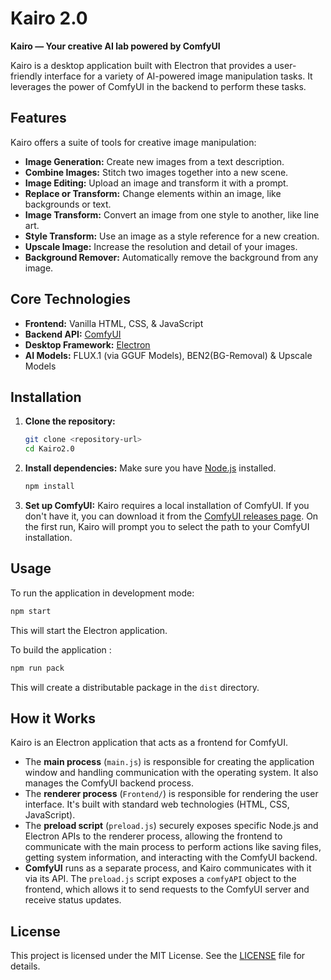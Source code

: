 # Kairo 2.0

**Kairo — Your creative AI lab powered by ComfyUI**

Kairo is a desktop application built with Electron that provides a user-friendly interface for a variety of AI-powered image manipulation tasks. It leverages the power of ComfyUI in the backend to perform these tasks.

## Features

Kairo offers a suite of tools for creative image manipulation:

*   **Image Generation:** Create new images from a text description.
*   **Combine Images:** Stitch two images together into a new scene.
*   **Image Editing:** Upload an image and transform it with a prompt.
*   **Replace or Transform:** Change elements within an image, like backgrounds or text.
*   **Image Transform:** Convert an image from one style to another, like line art.
*   **Style Transform:** Use an image as a style reference for a new creation.
*   **Upscale Image:** Increase the resolution and detail of your images.
*   **Background Remover:** Automatically remove the background from any image.

## Core Technologies

*   **Frontend:** Vanilla HTML, CSS, & JavaScript
*   **Backend API:** [ComfyUI](https://github.com/comfyanonymous/ComfyUI)
*   **Desktop Framework:** [Electron](https://www.electronjs.org/)
*   **AI Models:** FLUX.1 (via GGUF Models), BEN2(BG-Removal) & Upscale Models

## Installation

1.  **Clone the repository:**
    ```bash
    git clone <repository-url>
    cd Kairo2.0
    ```

2.  **Install dependencies:**
    Make sure you have [Node.js](https://nodejs.org/) installed.
    ```bash
    npm install
    ```

3.  **Set up ComfyUI:**
    Kairo requires a local installation of ComfyUI. If you don't have it, you can download it from the [ComfyUI releases page](https://github.com/comfyanonymous/ComfyUI/releases). On the first run, Kairo will prompt you to select the path to your ComfyUI installation.

## Usage

To run the application in development mode:

```bash
npm start
```

This will start the Electron application.

To build the application :

```bash
npm run pack
```

This will create a distributable package in the `dist` directory.

## How it Works

Kairo is an Electron application that acts as a frontend for ComfyUI.

*   The **main process** (`main.js`) is responsible for creating the application window and handling communication with the operating system. It also manages the ComfyUI backend process.
*   The **renderer process** (`Frontend/`) is responsible for rendering the user interface. It's built with standard web technologies (HTML, CSS, JavaScript).
*   The **preload script** (`preload.js`) securely exposes specific Node.js and Electron APIs to the renderer process, allowing the frontend to communicate with the main process to perform actions like saving files, getting system information, and interacting with the ComfyUI backend.
*   **ComfyUI** runs as a separate process, and Kairo communicates with it via its API. The `preload.js` script exposes a `comfyAPI` object to the frontend, which allows it to send requests to the ComfyUI server and receive status updates.

## License

This project is licensed under the MIT License. See the [LICENSE](LICENSE) file for details.
